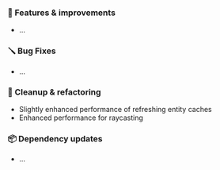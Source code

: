 ### 🚀 Features & improvements

- ...

### 🪛 Bug Fixes

- ...

### 🧽 Cleanup & refactoring

- Slightly enhanced performance of refreshing entity caches
- Enhanced performance for raycasting

### 📦 Dependency updates

- ...